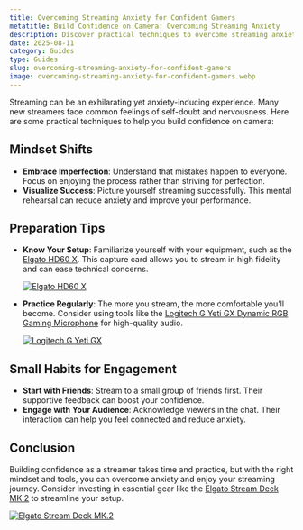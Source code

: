 ```yaml
---
title: Overcoming Streaming Anxiety for Confident Gamers
metatitle: Build Confidence on Camera: Overcoming Streaming Anxiety
description: Discover practical techniques to overcome streaming anxiety and build confidence on camera for new streamers.
date: 2025-08-11
category: Guides
type: Guides
slug: overcoming-streaming-anxiety-for-confident-gamers
image: overcoming-streaming-anxiety-for-confident-gamers.webp
---
```


Streaming can be an exhilarating yet anxiety-inducing experience. Many new streamers face common feelings of self-doubt and nervousness. Here are some practical techniques to help you build confidence on camera:

## Mindset Shifts
- **Embrace Imperfection**: Understand that mistakes happen to everyone. Focus on enjoying the process rather than striving for perfection.
- **Visualize Success**: Picture yourself streaming successfully. This mental rehearsal can reduce anxiety and improve your performance.

## Preparation Tips
- **Know Your Setup**: Familiarize yourself with your equipment, such as the [Elgato HD60 X](https://amzn.to/4dZtxVc). This capture card allows you to stream in high fidelity and can ease technical concerns.
  
  [![Elgato HD60 X](https://www.gamestreamingsetup.com/elgato-hd60-x.jpg)](https://amzn.to/4dZtxVc)

- **Practice Regularly**: The more you stream, the more comfortable you’ll become. Consider using tools like the [Logitech G Yeti GX Dynamic RGB Gaming Microphone](https://amzn.to/446et4B) for high-quality audio.
  
  [![Logitech G Yeti GX](https://www.gamestreamingsetup.com/logitech-g-yeti-gx.jpg)](https://amzn.to/446et4B)

## Small Habits for Engagement
- **Start with Friends**: Stream to a small group of friends first. Their supportive feedback can boost your confidence.
- **Engage with Your Audience**: Acknowledge viewers in the chat. Their interaction can help you feel connected and reduce anxiety.

## Conclusion
Building confidence as a streamer takes time and practice, but with the right mindset and tools, you can overcome anxiety and enjoy your streaming journey. Consider investing in essential gear like the [Elgato Stream Deck MK.2](https://amzn.to/43ECm3m) to streamline your setup.
  
  [![Elgato Stream Deck MK.2](https://www.gamestreamingsetup.com/elgato-stream-deck-mk2.jpg)](https://amzn.to/43ECm3m)